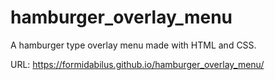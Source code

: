 # hamburger_overlay_menu
A hamburger type overlay menu made with HTML and CSS.

URL: https://formidabilus.github.io/hamburger_overlay_menu/
